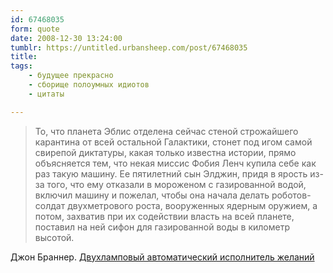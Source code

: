 ```yaml
---
id: 67468035
form: quote
date: 2008-12-30 13:24:00
tumblr: https://untitled.urbansheep.com/post/67468035
title: 
tags:
    - будущее прекрасно
    - сборище полоумных идиотов
    - цитаты

---
```


<blockquote>
То, что планета Эблис отделена сейчас стеной строжайшего карантина от всей остальной Галактики, стонет под игом самой свирепой диктатуры, какая только известна истории, прямо объясняется тем, что некая миссис Фобия Ленч купила себе как раз такую машину. Ее пятилетний сын Элджин, придя в ярость из-за того, что ему отказали в мороженом с газированной водой, включил машину и пожелал, чтобы она начала делать роботов-солдат двухметрового роста, вооруженных ядерным оружием, а потом, захватив при их содействии власть на всей планете, поставил на ней сифон для газированной воды в километр высотой.
</blockquote>

Джон Браннер. <a href="http://lib.ru/RAZNOE/branner.txt_with-big-pictures.html">Двухламповый автоматический исполнитель желаний</a>
